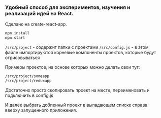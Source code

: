 ### Удобный способ для экспериментов, изучения и реализаций идей на React.

Сделано на create-react-app.

```bash
npm install
npm start
```

`/src/project` - содержит папки с проектами
`/src/config.js` - в этом файле импортируются корневые компоненты проектов, которые будут отрисовываться

Примеры проектов, на основе которых можно делать свои тут:

```bash
/src/project/someapp
/src/project/reduxapp
```

Достаточно просто скопировать проект на месте, переименовать и подключить в config.js

И далее выбрать добпенный проект в выпадающем списке справа вверху запущенного приложения.

